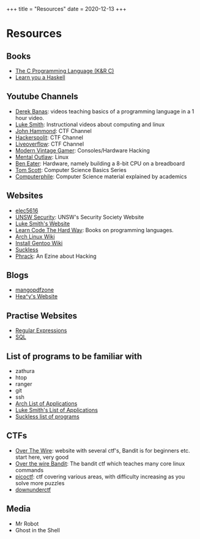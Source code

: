 +++
title = "Resources"
date = 2020-12-13
+++

# Resources
## Books
- [The C Programming Language (K&R C)](https://kremlin.cc/k&r.pdf)
- [Learn you a Haskell](http://learnyouahaskell.com/)

## Youtube Channels
- [Derek Banas](https://www.youtube.com/user/derekbanas): videos teaching basics of a programming language in a 1 hour video.
- [Luke Smith](https://www.youtube.com/channel/UC2eYFnH61tmytImy1mTYvhA): Instructional videos about computing and linux
- [John Hammond](https://www.youtube.com/user/RootOfTheNull): CTF Channel
- [Hackerspolit](https://www.youtube.com/channel/UC0ZTPkdxlAKf-V33tqXwi3Q): CTF Channel
- [Liveoverflow](https://www.youtube.com/channel/UClcE-kVhqyiHCcjYwcpfj9w): CTF Channel
- [Modern Vintage Gamer](https://www.youtube.com/user/jimako123): Consoles/Hardware Hacking
- [Mental Outlaw](https://www.youtube.com/user/MentalOutlawStudios): Linux
- [Ben Eater](https://www.youtube.com/user/eaterbc): Hardware, namely building a 8-bit CPU on a breadboard
- [Tom Scott](https://www.youtube.com/user/enyay): Computer Science Basics Series
- [Computerphile](https://www.youtube.com/user/Computerphile): Computer Science material explained by academics

## Websites
- [elec5616](https://elec5616.com/)
- [UNSW Security](https://www.unswsecurity.com/): UNSW's Security Society Website
- [ Luke Smith's Website](https://lukesmith.xyz/)
- [Learn Code The Hard Way](https://learncodethehardway.org/): Books on programming languages.
- [ Arch Linux Wiki ](https://wiki.archlinux.org/)
- [Install Gentoo Wiki](https://wiki.installgentoo.com/index.php/Main_Page)
- [Suckless](https://suckless.org/)
- [Phrack](http://phrack.org/): An Ezine about Hacking

## Blogs
- [mangopdfzone](https://mango.pdf.zone/)
- [Hea^y's Website](https://www.shaankhan.dev/)

## Practise Websites
- [Regular Expressions](https://regexone.com/)
- [SQL](https://sqlbolt.com/)

## List of programs to be familiar with
- zathura
- htop
- ranger
- git
- ssh
- [Arch List of Applications](https://wiki.archlinux.org/index.php)
- [Luke Smith's List of Applications](https://lukesmith.xyz/programs.html)
- [Suckless list of programs](https://suckless.org/rocks/)

## CTFs
- [Over The Wire](https://overthewire.org/wargames/):  website with several ctf's, Bandit is for beginners etc. start here, very good
- [Over the wire Bandit](http://overthewire.org/wargames/bandit/): The bandit ctf which teaches many core linux commands
- [picoctf](https://picoctf.com/): ctf covering various areas, with difficulty increasing as you solve more puzzles
- [downunderctf](https://downunderctf.com/)

## Media
- Mr Robot
- Ghost in the Shell
